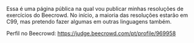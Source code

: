 Essa é uma página pública na qual vou publicar minhas resoluções de exercícios do Beecrowd. No início, a maioria das resoluções estarão em C99, mas pretendo fazer algumas em outras linguagens também.

Perfil no Beecrowd: https://judge.beecrowd.com/pt/profile/969958
